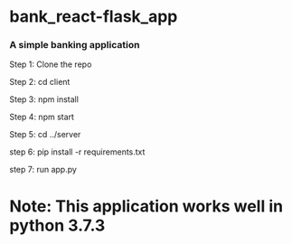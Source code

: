 # bank_react-flask_app
<h3> A simple banking application</h3>

Step 1: Clone the repo

Step 2: cd client

Step 3: npm install

Step 4: npm start

Step 5: cd ../server

step 6: pip install -r requirements.txt

step 7: run app.py

# Note: This application works well in python 3.7.3
